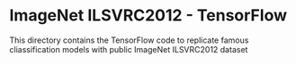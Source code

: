 # ImageNet ILSVRC2012 - TensorFlow 

This directory contains the TensorFlow code to replicate famous cliassification models with public ImageNet ILSVRC2012 dataset